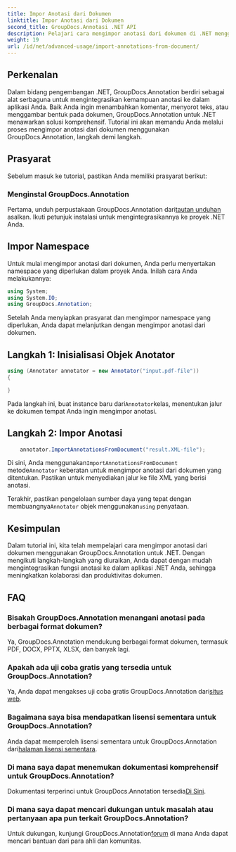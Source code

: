 ```yaml
---
title: Impor Anotasi dari Dokumen
linktitle: Impor Anotasi dari Dokumen
second_title: GroupDocs.Annotasi .NET API
description: Pelajari cara mengimpor anotasi dari dokumen di .NET menggunakan GroupDocs.Annotation. Ikuti tutorial langkah demi langkah kami untuk integrasi yang lancar.
weight: 19
url: /id/net/advanced-usage/import-annotations-from-document/
---
```

## Perkenalan
Dalam bidang pengembangan .NET, GroupDocs.Annotation berdiri sebagai alat serbaguna untuk mengintegrasikan kemampuan anotasi ke dalam aplikasi Anda. Baik Anda ingin menambahkan komentar, menyorot teks, atau menggambar bentuk pada dokumen, GroupDocs.Annotation untuk .NET menawarkan solusi komprehensif. Tutorial ini akan memandu Anda melalui proses mengimpor anotasi dari dokumen menggunakan GroupDocs.Annotation, langkah demi langkah.
## Prasyarat
Sebelum masuk ke tutorial, pastikan Anda memiliki prasyarat berikut:
### Menginstal GroupDocs.Annotation
 Pertama, unduh perpustakaan GroupDocs.Annotation dari[tautan unduhan](https://releases.groupdocs.com/annotation/net/) asalkan. Ikuti petunjuk instalasi untuk mengintegrasikannya ke proyek .NET Anda.

## Impor Namespace
Untuk mulai mengimpor anotasi dari dokumen, Anda perlu menyertakan namespace yang diperlukan dalam proyek Anda. Inilah cara Anda melakukannya:

```csharp
using System;
using System.IO;
using GroupDocs.Annotation;
```

Setelah Anda menyiapkan prasyarat dan mengimpor namespace yang diperlukan, Anda dapat melanjutkan dengan mengimpor anotasi dari dokumen.
## Langkah 1: Inisialisasi Objek Anotator
```csharp
using (Annotator annotator = new Annotator("input.pdf-file"))
{

}
```
 Pada langkah ini, buat instance baru dari`Annotator`kelas, menentukan jalur ke dokumen tempat Anda ingin mengimpor anotasi.
## Langkah 2: Impor Anotasi
```csharp
	annotator.ImportAnnotationsFromDocument("result.XML-file");
```
 Di sini, Anda menggunakan`ImportAnnotationsFromDocument` metode`Annotator` keberatan untuk mengimpor anotasi dari dokumen yang ditentukan. Pastikan untuk menyediakan jalur ke file XML yang berisi anotasi.

 Terakhir, pastikan pengelolaan sumber daya yang tepat dengan membuangnya`Annotator` objek menggunakan`using` penyataan.

## Kesimpulan
Dalam tutorial ini, kita telah mempelajari cara mengimpor anotasi dari dokumen menggunakan GroupDocs.Annotation untuk .NET. Dengan mengikuti langkah-langkah yang diuraikan, Anda dapat dengan mudah mengintegrasikan fungsi anotasi ke dalam aplikasi .NET Anda, sehingga meningkatkan kolaborasi dan produktivitas dokumen.
## FAQ
### Bisakah GroupDocs.Annotation menangani anotasi pada berbagai format dokumen?
Ya, GroupDocs.Annotation mendukung berbagai format dokumen, termasuk PDF, DOCX, PPTX, XLSX, dan banyak lagi.
### Apakah ada uji coba gratis yang tersedia untuk GroupDocs.Annotation?
 Ya, Anda dapat mengakses uji coba gratis GroupDocs.Annotation dari[situs web](https://releases.groupdocs.com/).
### Bagaimana saya bisa mendapatkan lisensi sementara untuk GroupDocs.Annotation?
 Anda dapat memperoleh lisensi sementara untuk GroupDocs.Annotation dari[halaman lisensi sementara](https://purchase.groupdocs.com/temporary-license/).
### Di mana saya dapat menemukan dokumentasi komprehensif untuk GroupDocs.Annotation?
 Dokumentasi terperinci untuk GroupDocs.Annotation tersedia[Di Sini](https://tutorials.groupdocs.com/annotation/net/).
### Di mana saya dapat mencari dukungan untuk masalah atau pertanyaan apa pun terkait GroupDocs.Annotation?
 Untuk dukungan, kunjungi GroupDocs.Annotation[forum](https://forum.groupdocs.com/c/annotation/10) di mana Anda dapat mencari bantuan dari para ahli dan komunitas.